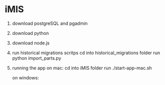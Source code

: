 # iMIS

1. download postgreSQL and pgadmin
2. download python
3. download node.js
4. run historical migrations scritps
   cd into historical_migrations folder
   run python import_parts.py
5. running the app
   on mac:
   cd into iMIS folder
   run ./start-app-mac.sh

   on windows:
